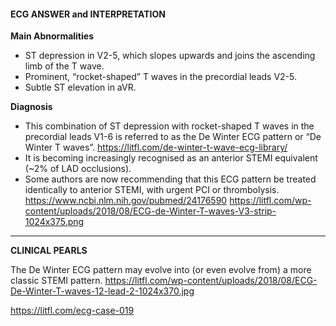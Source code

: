 #### ECG ANSWER and INTERPRETATION

**Main Abnormalities**

* ST depression in V2-5, which slopes upwards and joins the ascending limb of the T wave. 
* Prominent, “rocket-shaped” T waves in the precordial leads V2-5. 
* Subtle ST elevation in aVR. 

**Diagnosis**

* This combination of ST depression with rocket-shaped T waves in the precordial leads V1-6 is referred to as the De Winter ECG pattern or “De Winter T waves”. <https://litfl.com/de-winter-t-wave-ecg-library/>
* It is becoming increasingly recognised as an anterior STEMI equivalent (~2% of LAD occlusions). 
* Some authors are now recommending that this ECG pattern be treated identically to anterior STEMI, with urgent PCI or thrombolysis. <https://www.ncbi.nlm.nih.gov/pubmed/24176590>
<https://litfl.com/wp-content/uploads/2018/08/ECG-de-Winter-T-waves-V3-strip-1024x375.png> 

---------------

**CLINICAL PEARLS**

The De Winter ECG pattern may evolve into (or even evolve from) a more classic STEMI pattern.
<https://litfl.com/wp-content/uploads/2018/08/ECG-De-Winter-T-waves-12-lead-2-1024x370.jpg> 

<https://litfl.com/ecg-case-019>
